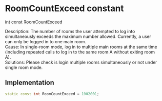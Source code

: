


# RoomCountExceed constant







int const RoomCountExceed
  




<p>Description: The number of rooms the user attempted to log into simultaneously exceeds the maximum number allowed. Currently, a user can only be logged in to one main room.<br>Cause: In single-room mode, log in to multiple main rooms at the same time (including repeated calls to log in to the same room A without exiting room A). <br>Solutions: Please check is login multiple rooms simultaneously or not under single room mode.</p>



## Implementation

```dart
static const int RoomCountExceed = 1002001;
```







